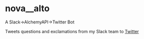 # __nova__alto__
A Slack->AlchemyAPI->Twitter Bot

Tweets questions and exclamations from my Slack team to [Twitter](https://twitter.com/SlackyDan1985)
